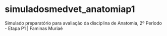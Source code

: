 # simuladosmedvet_anatomiap1
Simulado preparatório para avaliação da disciplina de Anatomia, 2º Período - Etapa P1 | Faminas Muriaé
